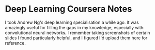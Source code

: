 # Deep Learning Coursera Notes
I took Andrew Ng's deep learning specialisation a while ago. It was amazingly useful for filling the gaps in my knowledge, especially with convolutional neural networks. I remember taking screenshots of certain slides I found particularly helpful, and I figured I'd upload them here for reference. 
